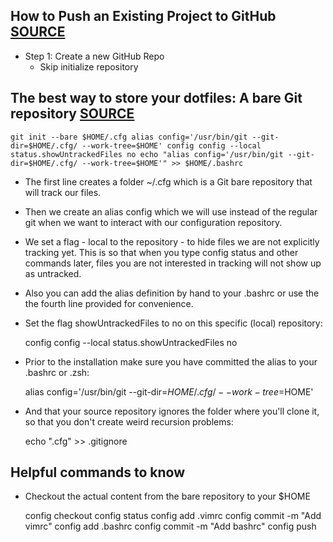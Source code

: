 ## How to Push an Existing Project to GitHub [SOURCE](https://www.digitalocean.com/community/tutorials/how-to-push-an-existing-project-to-github#add-new-remote-origin-in-this-case-github)
- Step 1: Create a new GitHub Repo
	- Skip initialize repository
## The best way to store your dotfiles: A bare Git repository [SOURCE](https://www.atlassian.com/git/tutorials/dotfiles)

`git init --bare $HOME/.cfg
alias config='/usr/bin/git --git-dir=$HOME/.cfg/ --work-tree=$HOME'
config config --local status.showUntrackedFiles no
echo "alias config='/usr/bin/git --git-dir=$HOME/.cfg/ --work-tree=$HOME'" >> $HOME/.bashrc`

- The first line creates a folder ~/.cfg which is a Git bare repository that will track our files.
- Then we create an alias config which we will use instead of the regular git when we want to interact with our configuration repository.
- We set a flag - local to the repository - to hide files we are not explicitly tracking yet. This is so that when you type config status and other commands later, files you are not interested in tracking will not show up as untracked.
- Also you can add the alias definition by hand to your .bashrc or use the the fourth line provided for convenience.
- Set the flag showUntrackedFiles to no on this specific (local) repository:

	config config --local status.showUntrackedFiles no

- Prior to the installation make sure you have committed the alias to your .bashrc or .zsh:

	alias config='/usr/bin/git --git-dir=$HOME/.cfg/ --work-tree=$HOME'

- And that your source repository ignores the folder where you'll clone it, so that you don't create weird recursion problems:

	echo ".cfg" >> .gitignore

## Helpful commands to know
- Checkout the actual content from the bare repository to your $HOME

	config checkout
	config status
	config add .vimrc
	config commit -m "Add vimrc"
	config add .bashrc
	config commit -m "Add bashrc"
	config push
